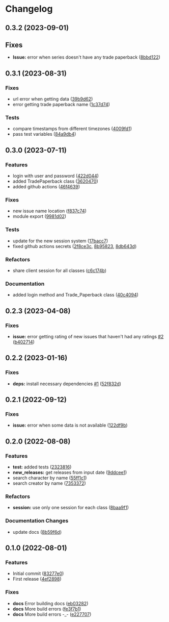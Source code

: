 # Changelog

## 0.3.2 (2023-09-01)

## Fixes

- **Issue:** error when series doesn't have any trade paperback ([8bbd122](https://github.com/pruizlezcano/comicgeeks/commit/8bbd1223a5b803e4a3dfbac013e1fdaf8bbdc1a9))

## 0.3.1 (2023-08-31)

### Fixes

- url error when getting data ([39b9d62](https://github.com/pruizlezcano/comicgeeks/commit/39b9d629a66c49dc1b8ffdef8ef805e7f855c231))
- error getting trade paperback name ([1c37d74](https://github.com/pruizlezcano/comicgeeks/commit/1c37d74da6179e19c7a387e79867bc872dd05f82))

### Tests

- compare timestamps from different timezones ([4009fd1](https://github.com/pruizlezcano/comicgeeks/commit/4009fd189aa1e4807344b3f4d5065d430d46b589))
- pass test variables ([84a9db4](https://github.com/pruizlezcano/comicgeeks/commit/84a9db4b2607f0a52dbb35d7b35502fadfde120d))

## 0.3.0 (2023-07-11)

### Features

- login with user and password ([422d044](https://github.com/pruizlezcano/comicgeeks/commit/422d04426e198f9c691c0443cb0f1d48f7a54602))
- added TradePaperback class ([3620470](https://github.com/pruizlezcano/comicgeeks/commit/3620470d4e3f1a0bd12193f3bdb038e37261f02c))
- added github actions ([46f4639](https://github.com/pruizlezcano/comicgeeks/commit/46f46396df44ad949f51bab1731bea67bba01705))

### Fixes

- new issue name location ([f837c74](https://github.com/pruizlezcano/comicgeeks/commit/f837c74eb03096d1e3ddc4adf92571543f685862))
- module export ([9981d02](https://github.com/pruizlezcano/comicgeeks/commit/9981d02557704b124c3e9e580e97a22a46691139))

### Tests

- update for the new session system ([17bacc7](https://github.com/pruizlezcano/comicgeeks/commit/17bacc74000bb1e1a095138f773202b4af4bcd1c))
- fixed github actions secrets ([2f8ce3c](https://github.com/pruizlezcano/comicgeeks/commit/2f8ce3c54926bb78ccde8eef4bd23693098d9e6c), [8b95823](https://github.com/pruizlezcano/comicgeeks/commit/8b95823705eb42db82268f6c6d48d53318fe4bf6), [8db643d](https://github.com/pruizlezcano/comicgeeks/commit/8db643d334237aab4d1a58e49713a2b6e2aa73e5))

### Refactors

- share client session for all classes ([c6c174b](https://github.com/pruizlezcano/comicgeeks/commit/c6c174bf8a9ca32b82d45e9057a279aa85b9b650))

### Documentation

- added login method and Trade_Paperback class ([40c4094]())

## 0.2.3 (2023-04-08)

### Fixes

- **issue:** error getting rating of new issues that haven't had any ratings [#2](https://github.com/pruizlezcano/comicgeeks/issues/2) ([b402714](https://github.com/pruizlezcano/comicgeeks/commit/b40271400e877e792b1be9a2a458e6f5a9eb2eba))

## 0.2.2 (2023-01-16)

### Fixes

- **deps:** install necessary dependencies [#1](https://github.com/pruizlezcano/comicgeeks/issues/1) ([52f832d](https://github.com/pruizlezcano/comicgeeks/commit/52f832dd9f36ddf167e0efd916c44320c80444ba))

## 0.2.1 (2022-09-12)

### Fixes

- **issue:** error when some data is not available ([122df9b](https://github.com/pruizlezcano/comicgeeks/commit/122df9b23b5b8e34243dc20ed106b39c08d618f7))

## 0.2.0 (2022-08-08)

### Features

- **test:** added tests ([2323816](https://github.com/pruizlezcano/comicgeeks/commit/23238164e778de6e786f127974a6fe7db2d18ec5))
- **new_releases:** get releases from input date ([9ddcee1](https://github.com/pruizlezcano/comicgeeks/commit/9ddcee195154b9fbb9c8be4e787e26ba4c814318))
- search character by name ([55ff1c1](https://github.com/pruizlezcano/comicgeeks/commit/55ff1c17c5a93463988eaf1d949a410e89fc2f7e))
- search creator by name ([7353372](https://github.com/pruizlezcano/comicgeeks/commit/735337234ec9c8a865f4970cd0d68d9344438d9f))

### Refactors

- **session:** use only one session for each class ([8baa9f1](https://github.com/pruizlezcano/comicgeeks/commit/8baa9f1f8c71a46351226ce81c796bf5cb634308))

### Documentation Changes

- update docs ([8b59f6d](https://github.com/pruizlezcano/comicgeeks/commit/8b59f6d5989b160146564247aa6cbfc4410d9bf2))

## 0.1.0 (2022-08-01)

### Features

- Initial commit ([83277e0](https://github.com/pruizlezcano/comicgeeks/commit/83277e07bd17b4bd68684302cf6908759300f142))
- First release ([4ef2898](https://github.com/pruizlezcano/comicgeeks/commit/4ef28988ec751ad58187174eeb948539c3bfc6f6))

### Fixes

- **docs** Error building docs ([eb03282](https://github.com/pruizlezcano/comicgeeks/commit/eb03282f15c5684720fed27626cbff23f818455c))
- **docs** More build errors ([fe3f7b1](https://github.com/pruizlezcano/comicgeeks/commit/fe3f7b146c8ba5d098a8ed583511e6c833d55a01))
- **docs** More build errors -\_- ([e227707](https://github.com/pruizlezcano/comicgeeks/commit/e2277079e7e0d56ef4963788dc42d0f176a85671))
